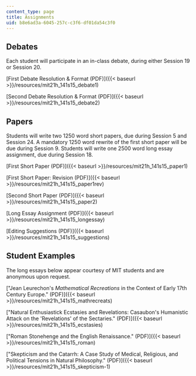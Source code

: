 ```yaml
---
content_type: page
title: Assignments
uid: b8e6ad3a-6045-257c-c3f6-df01da54c3f0
---
```


Debates
-------

Each student will participate in an in-class debate, during either Session 19 or Session 20.

[First Debate Resolution & Format (PDF)]({{< baseurl >}}/resources/mit21h_141s15_debate1)

[Second Debate Resolution & Format (PDF)]({{< baseurl >}}/resources/mit21h_141s15_debate2)

Papers
------

Students will write two 1250 word short papers, due during Session 5 and Session 24. A mandatory 1250 word rewrite of the first short paper will be due during Session 9. Students will write one 2500 word long essay assignment, due during Session 18.

[First Short Paper (PDF)]({{< baseurl >}}/resources/mit21h_141s15_paper1)

[First Short Paper: Revision (PDF)]({{< baseurl >}}/resources/mit21h_141s15_paper1rev)

[Second Short Paper (PDF)]({{< baseurl >}}/resources/mit21h_141s15_paper2)

[Long Essay Assignment (PDF)]({{< baseurl >}}/resources/mit21h_141s15_longessay)

[Editing Suggestions (PDF)]({{< baseurl >}}/resources/mit21h_141s15_suggestions)

Student Examples
----------------

The long essays below appear courtesy of MIT students and are anonymous upon request.

["Jean Leurechon's _Mathematical Recreations_ in the Context of Early 17th Century Europe." (PDF)]({{< baseurl >}}/resources/mit21h_141s15_mathrecreats)

["Natural Enthusiastick Ecstasies and Revelations: Casaubon's Humanistic Attack on the 'Revelations' of the Sectaries." (PDF)]({{< baseurl >}}/resources/mit21h_141s15_ecstasies)

["Roman Stonehenge and the English Renaissance." (PDF)]({{< baseurl >}}/resources/mit21h_141s15_roman)

["Skepticism and the Catarrh: A Case Study of Medical, Religious, and Political Tensions in Natural Philosophy." (PDF)]({{< baseurl >}}/resources/mit21h_141s15_skepticism-1)